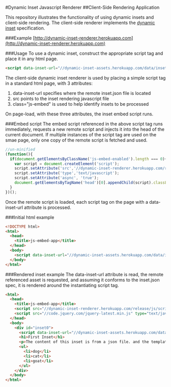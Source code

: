 #Dynamic Inset Javascript Renderer
##Client-Side Rendering Application

This repository illustrates the functionality of using dynamic insets and client-side rendering.
The client-side renderer implements the [dynamic inset](https://docs.google.com/document/d/1NQ0UZYnyq89RFg3-Y7WxmYr7qVhsVBIrNPDpmgF66JA/edit?usp=sharing) specification.

###Example
[http://dynamic-inset-renderer.herokuapp.com](http://dynamic-inset-renderer.herokuapp.com)

###Usage
To use a dynamic inset, construct the appropriate script tag and place it in any html page.
```html
<script data-inset-url="//dynamic-inset-assets.herokuapp.com/data/inset.json" src="http://dynamic-inset-renderer.herokuapp.com/release/js/embed.js" class="js-embed" ></script>
```
The client-side dynamic inset renderer is used by placing a simple script tag in a standard html page, with 3 attributes:
1. data-inset-url specifies where the remote inset.json file is located
2. src points to the inset rendering javascript file
3. class="js-embed" is used to help identify insets to be processed

On page-load, with these three attributes, the inset embed script runs.

###Embed script
The embed script referenced in the above script tag runs immediately, requests a new remote script and injects it into the head of the current document.
If multiple instances of the script tag are used on the smae page, only one copy of the remote script is fetched and used.

```javascript
//un-minified
(function(){
  if(document.getElementsByClassName('js-embed-enabled').length === 0){
    var script = document.createElement('script');
    script.setAttribute('src','//dynamic-inset-renderer.herokuapp.com/release/js/script.js');
    script.setAttribute('type','text/javascript');
    script.setAttribute('async', 'true');
    document.getElementsByTagName('head')[0].appendChild(script).classList.add("js-embed-enabled");
  }
})();
```

Once the remote script is loaded, each script tag on the page with a data-inset-url attribute is processed.

###Initial html example
```html
<!DOCTYPE html>
<html>
  <head>
    <title>js-embed-app</title>
  </head>
  <body>
    <script data-inset-url="//dynamic-inset-assets.herokuapp.com/data/inset.json" src="//dynamic-inset-renderer.herokuapp.com/release/js/embed.js" class="js-embed" ></script>
  </body>
</html>
```

###Rendered inset example
The data-inset-url attribute is read, the remote referenced asset is requested, and assuming it conforms to the inset.json spec, it is rendered around the instantiating script tag.
```html
<html>
  <head>
    <title>js-embed-app</title>
    <script src="//dynamic-inset-renderer.herokuapp.com/release/js/script.js" type="text/javascript" class="js-embed-enabled"></script>
    <script src="//code.jquery.com/jquery-latest.min.js" type="text/javascript" class="jquery-enabled"></script>
  </head>
  <body>
    <div id="inset0">
      <script data-inset-url="//dynamic-inset-assets.herokuapp.com/data/inset.json" src="//dynamic-inset-renderer.herokuapp.com/release/js/embed.js" class="js-embed" ></script>
      <h1>First Inset</h1>
      <p>The content of this inset is from a json file. and the template is from a mustache file.</p>
      <ul>
        <li>dog</li>
        <li>cat</li>
        <li>goat</li>
      </ul>
    </div>
  </body>
</html>
```
